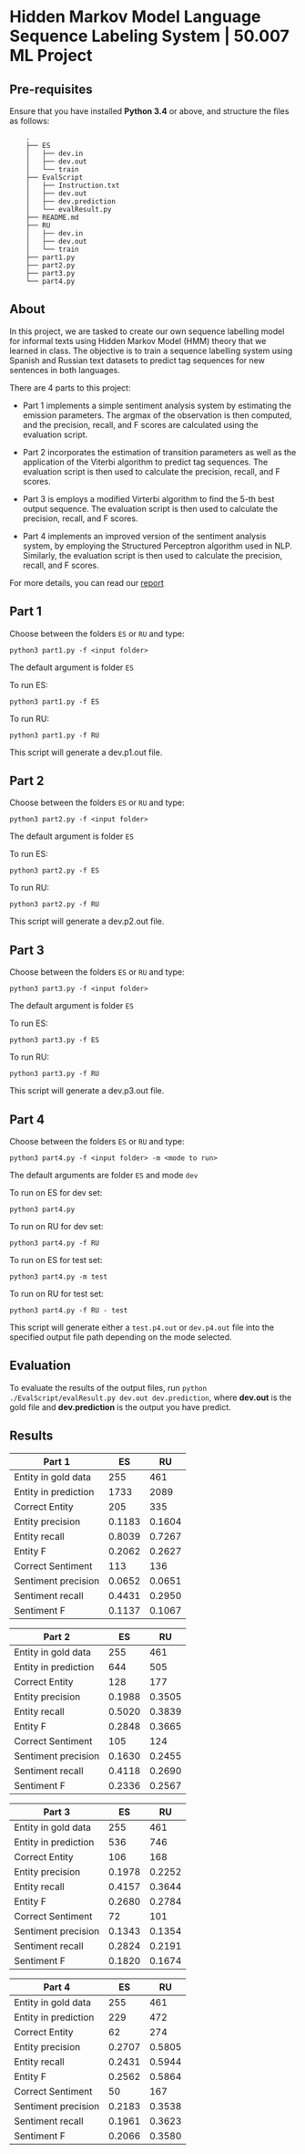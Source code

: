 # Hidden Markov Model Language Sequence Labeling System | 50.007 ML Project

## Pre-requisites

Ensure that you have installed **Python 3.4** or above, and structure the files as follows:
    
```
    .
    ├── ES
    │   ├── dev.in
    │   ├── dev.out
    │   └── train
    ├── EvalScript
    │   ├── Instruction.txt
    │   ├── dev.out
    │   ├── dev.prediction
    │   └── evalResult.py
    ├── README.md
    ├── RU
    │   ├── dev.in
    │   ├── dev.out
    │   └── train
    ├── part1.py
    ├── part2.py
    ├── part3.py
    └── part4.py
```
## About

In this project, we are tasked to create our own sequence labelling model for informal texts using Hidden Markov Model (HMM) theory that we learned in class. The objective is to train a sequence labelling system using Spanish and Russian text datasets to predict tag sequences for new sentences in both languages.

There are 4 parts to this project:

- Part 1 implements a simple sentiment analysis system by estimating the emission parameters. The argmax of the observation is then computed, and the precision, recall, and F scores are calculated using the evaluation script.

- Part 2 incorporates the estimation of transition parameters as well as the application of the Viterbi algorithm to predict tag sequences. The evaluation script is then used to calculate the precision, recall, and F scores.

- Part 3 is employs a modified Virterbi algorithm to find the 5-th best output sequence. The evaluation script is then used to calculate the precision, recall, and F scores.

- Part 4 implements an improved version of the sentiment analysis system, by employing the Structured Perceptron algorithm used in NLP. Similarly, the evaluation script is then used to calculate the precision, recall, and F scores.

For more details, you can read our [report](https://docs.google.com/document/d/1_Y7q9cOCGsVJFRzZo6uA2LrqNvjs4E4-UD4fxL0V_ss/edit?usp=sharing)

## Part 1

Choose between the folders `ES` or `RU` and type:

    python3 part1.py -f <input folder>
    
The default argument is folder `ES`

To run ES:

    python3 part1.py -f ES 

To run RU:

    python3 part1.py -f RU 

This script will generate a dev.p1.out file.

## Part 2

Choose between the folders `ES` or `RU` and type:

    python3 part2.py -f <input folder>
    
The default argument is folder `ES`

To run ES:

    python3 part2.py -f ES 

To run RU:

    python3 part2.py -f RU 

This script will generate a dev.p2.out file.

## Part 3

Choose between the folders `ES` or `RU` and type:

    python3 part3.py -f <input folder>
    
The default argument is folder `ES`

To run ES:

    python3 part3.py -f ES 

To run RU:

    python3 part3.py -f RU 

This script will generate a dev.p3.out file.

## Part 4

Choose between the folders `ES` or `RU` and type:

    python3 part4.py -f <input folder> -m <mode to run>
    

The default arguments are folder `ES` and mode `dev`

To run on ES for dev set:
    
    python3 part4.py
    
To run on RU for dev set:
    
    python3 part4.py -f RU

To run on ES for test set:
    
    python3 part4.py -m test
    
To run on RU for test set:
    
    python3 part4.py -f RU - test
    

This script will generate either a `test.p4.out` or `dev.p4.out` file into the specified output file path depending on the mode selected.

## Evaluation

To evaluate the results of the output files, run `python ./EvalScript/evalResult.py dev.out dev.prediction`, where **dev.out** is the gold file and **dev.prediction** is the output you have predict.

## Results

Part 1 | ES | RU
----------------------- | --------- | ------
Entity in gold data     | 255       | 461
Entity in prediction    | 1733      | 2089
Correct Entity          | 205       | 335
Entity precision        | 0.1183    | 0.1604
Entity recall           | 0.8039    | 0.7267
Entity F                | 0.2062    | 0.2627
Correct Sentiment       | 113       | 136
Sentiment precision     | 0.0652    | 0.0651
Sentiment recall        | 0.4431    | 0.2950
Sentiment F             | 0.1137    | 0.1067

Part 2 | ES | RU
----------------------- | --------- | ------
Entity in gold data     | 255       | 461
Entity in prediction    | 644       | 505
Correct Entity          | 128       | 177
Entity precision        | 0.1988    | 0.3505
Entity recall           | 0.5020    | 0.3839
Entity F                | 0.2848    | 0.3665
Correct Sentiment       | 105       | 124
Sentiment precision     | 0.1630    | 0.2455
Sentiment recall        | 0.4118    | 0.2690
Sentiment F             | 0.2336    | 0.2567

Part 3 | ES | RU
----------------------- | --------- | ------
Entity in gold data     | 255       | 461
Entity in prediction    | 536       | 746
Correct Entity          | 106       | 168
Entity precision        | 0.1978    | 0.2252
Entity recall           | 0.4157    | 0.3644
Entity F                | 0.2680    | 0.2784
Correct Sentiment       | 72        | 101
Sentiment precision     | 0.1343    | 0.1354
Sentiment recall        | 0.2824    | 0.2191
Sentiment F             | 0.1820    | 0.1674

Part 4 | ES | RU
----------------------- | --------- | ------
Entity in gold data     | 255       | 461
Entity in prediction    | 229       | 472
Correct Entity          | 62        | 274
Entity precision        | 0.2707    | 0.5805
Entity recall           | 0.2431    | 0.5944
Entity F                | 0.2562    | 0.5864
Correct Sentiment       | 50        | 167
Sentiment precision     | 0.2183    | 0.3538
Sentiment recall        | 0.1961    | 0.3623
Sentiment F             | 0.2066    | 0.3580

